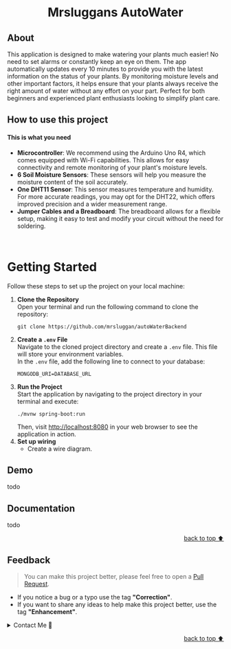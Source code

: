 <!-- Intro-->

<br>


<!-- Logo Section  --><!-- Required -->

<!--
* Insert an image URL in the <img> "src" attribute bellow. (line )
* 
* Insert your github profile URL in the <a> "href" attribute bellow (line )
-->



<!-- Project title 
* use a dynamic typing-SvG here https://readme-typing-svg.demolab.com/demo/
*
*  Instead you can type your project name after a # header
-->

<div align="center">
    <h1>Mrsluggans AutoWater</h1>
    
</div>


## About<!-- Required -->
This application is designed to make watering your plants much easier! No need to set alarms or constantly keep an eye on them. The app automatically updates every 10 minutes to provide you with the latest information on the status of your plants. By monitoring moisture levels and other important factors, it helps ensure that your plants always receive the right amount of water without any effort on your part. Perfect for both beginners and experienced plant enthusiasts looking to simplify plant care.

## How to use this project

<h4>This is what you need</h4>
<ul>
    <li><strong>Microcontroller</strong>: We recommend using the Arduino Uno R4, which comes equipped with Wi-Fi capabilities. This allows for easy connectivity and remote monitoring of your plant's moisture levels.</li>
    <li><strong>6 Soil Moisture Sensors</strong>: These sensors will help you measure the moisture content of the soil accurately.
    <li><strong>One DHT11 Sensor</strong>: This sensor measures temperature and humidity. For more accurate readings, you may opt for the DHT22, which offers improved precision and a wider measurement range.</li>
    <li><strong>Jumper Cables and a Breadboard</strong>: 
        The breadboard allows for a flexible setup, making it easy to test and modify your circuit without the need for soldering.</li>
</ul><br>

<h1>Getting Started</h1>
    <p>Follow these steps to set up the project on your local machine:</p>

<ol>
        <li>
            <strong>Clone the Repository</strong><br>
            Open your terminal and run the following command to clone the repository:
            <pre><code>git clone https://github.com/mrsluggan/autoWaterBackend</code></pre>
        </li>
        <li>
            <strong>Create a <code>.env</code> File</strong><br>
            Navigate to the cloned project directory and create a <code>.env</code> file. This file will store your environment variables.<br>
            In the <code>.env</code> file, add the following line to connect to your database:
            <pre><code>MONGODB_URI=DATABASE_URL</code></pre>
        </li>
        <li>
            <strong>Run the Project</strong><br>
            Start the application by navigating to the project directory in your terminal and execute:
            <pre><code>./mvnw spring-boot:run</code></pre>
            Then, visit <a href="http://localhost:8080">http://localhost:8080</a> in your web browser to see the application in action.
        </li>
        <li>
            <strong>Set up wiring</strong><br>
            <ul>
                <li>Create a wire diagram.</li>
            </ul>
        </li>
    </ol>


## Demo

todo



## Documentation

todo


<p align="right"><a href="#how-to-use-this-project">back to top ⬆️</a></p>


## Feedback



> You can make this project better, please  feel free to open a [Pull Request](https://github.com/mrsluggan/autoWaterBackend/pulls).
- If you notice a bug or a typo use the tag **"Correction"**.
- If you want to share any ideas to help make this project better, use the tag **"Enhancement"**.

<details>
    <summary>Contact Me 📨</summary>

### Contact
Reach me via email: [EricFlyger@gmail.com](mailto:ericflyger@gmail.com)

</details>

<!-- - Use this html element to create a back to top button. -->
<p align="right"><a href="#how-to-use-this-project">back to top ⬆️</a></p>
